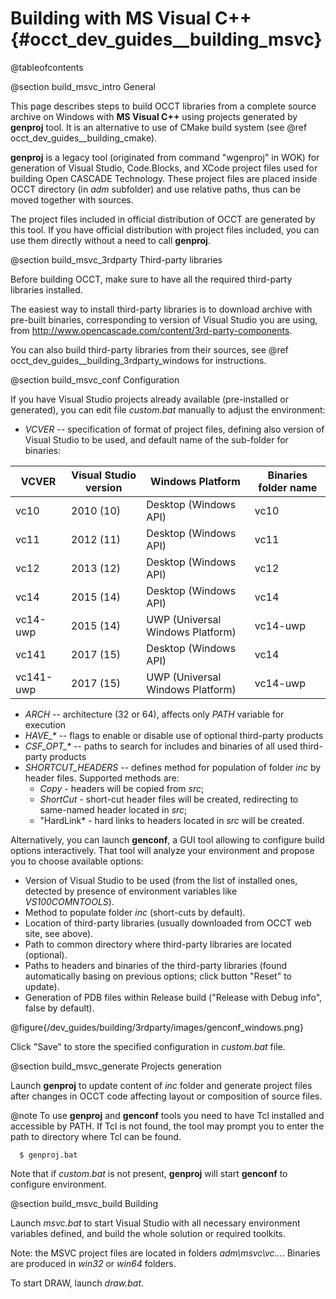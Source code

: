 Building with MS Visual C++ {#occt_dev_guides__building_msvc}
===========================

@tableofcontents

@section build_msvc_intro General

This page describes steps to build OCCT libraries from a complete source archive on Windows with <b>MS Visual C++</b> using projects generated by **genproj** tool. 
It is an alternative to use of CMake build system (see @ref occt_dev_guides__building_cmake).

**genproj** is a legacy tool (originated from command "wgenproj" in WOK) for generation of Visual Studio, Code.Blocks, and XCode project files used for building Open CASCADE Technology.
These project files are placed inside OCCT directory (in *adm* subfolder) and use relative paths, thus can be moved together with sources.

The project files included in official distribution of OCCT are generated by this tool.
If you have official distribution with project files included, you can use them directly without a need to call **genproj**.

@section build_msvc_3rdparty Third-party libraries

Before building OCCT, make sure to have all the required third-party libraries installed.

The easiest way to install third-party libraries is to download archive with pre-built binaries, corresponding to version of Visual Studio you are using, from http://www.opencascade.com/content/3rd-party-components.

You can also build third-party libraries from their sources, see @ref occt_dev_guides__building_3rdparty_windows for instructions.

@section build_msvc_conf Configuration

If you have Visual Studio projects already available (pre-installed or generated), you can edit file *custom.bat* manually to adjust the environment:

* *VCVER* -- specification of format of project files, defining also version of Visual Studio to be used, and default name of the sub-folder for binaries:

| VCVER     | Visual Studio version | Windows Platform                 | Binaries folder name |
|-----------|-----------------------|----------------------------------|----------------------|
| vc10      | 2010 (10)             | Desktop (Windows API)            | vc10 |
| vc11      | 2012 (11)             | Desktop (Windows API)            | vc11 |
| vc12      | 2013 (12)             | Desktop (Windows API)            | vc12 |
| vc14      | 2015 (14)             | Desktop (Windows API)            | vc14 |
| vc14-uwp  | 2015 (14)             | UWP (Universal Windows Platform) | vc14-uwp |
| vc141     | 2017 (15)             | Desktop (Windows API)            | vc14 |
| vc141-uwp | 2017 (15)             | UWP (Universal Windows Platform) | vc14-uwp |

* *ARCH* -- architecture (32 or 64), affects only *PATH* variable for execution
* <i>HAVE_*</i> -- flags to enable or disable use of optional third-party products
* <i>CSF_OPT_*</i> -- paths to search for includes and binaries of all used  third-party products
* *SHORTCUT_HEADERS* -- defines method for population of folder *inc* by header files. Supported methods are:
  * *Copy* - headers will be copied from *src*;
  * *ShortCut* - short-cut header files will be created, redirecting to same-named header located in *src*;
  * "HardLink* - hard links to headers located in *src* will be created.

Alternatively, you can launch **genconf**, a GUI tool allowing to configure build options interactively.
That tool will analyze your environment and propose you to choose available options:

* Version of Visual Studio to be used (from the list of installed ones, detected by presence of environment variables like *VS100COMNTOOLS*).
* Method to populate folder *inc* (short-cuts by default).
* Location of third-party libraries (usually downloaded from OCCT web site, see above).
* Path to common directory where third-party libraries are located (optional).
* Paths to headers and binaries of the third-party libraries (found automatically basing on previous options; click button "Reset" to update).
* Generation of PDB files within Release build ("Release with Debug info", false by default).

@figure{/dev_guides/building/3rdparty/images/genconf_windows.png}

Click "Save" to store the specified configuration in *custom.bat* file.
  
@section build_msvc_generate Projects generation

Launch **genproj** to update content of *inc* folder and generate project files after changes in OCCT code affecting layout or composition of source files.

@note To use **genproj** and **genconf** tools you need to have Tcl installed and accessible by PATH.
If Tcl is not found, the tool may prompt you to enter the path to directory where Tcl can be found.
 
~~~~~
  $ genproj.bat
~~~~~

Note that if *custom.bat* is not present, **genproj** will start **genconf** to configure environment.

@section build_msvc_build Building

Launch *msvc.bat* to start Visual Studio with all necessary environment variables defined, and build the whole solution or required toolkits.

Note: the MSVC project files are located in folders <i>adm\\msvc\\vc...</i>.
Binaries are produced in *win32* or *win64* folders.

To start DRAW, launch *draw.bat*.
